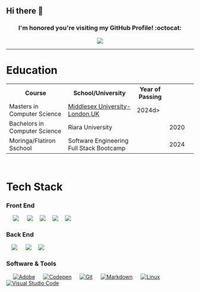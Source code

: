 ## Hi there 👋

<!--
**OmingoEmma/OmingoEmma** is a ✨ _special_ ✨ repository because its `README.md` (this file) appears on your GitHub profile.

Here are some ideas to get you started:

- 🔭 I’m currently working on ...
- 🌱 I’m currently learning ...
- 👯 I’m looking to collaborate on ...
- 🤔 I’m looking for help with ...
- 💬 Ask me about ...
- 📫 How to reach me: ...
- 😄 Pronouns: ...
- ⚡ Fun fact: ...
-->
###  <p align="center">I'm honored you're visiting my GitHub Profile! :octocat: </p>

  
<p align="center">
  <a href="https://github.com/DenverCoder1/readme-typing-svg"><img src="https://readme-typing-svg.herokuapp.com?lines=Blockchain-Fintech%20Enthusiast;Software%20Developer;Forever%20A%20Student.&center=true&width=500&height=50"></a>
</p>
<hr/>


# Education

<table>
  <tr>
    <th>Course</th>
    <th>School/University</th>
    <th>Year of Passing</th>
    
  </tr>
 
  <tr>
    <td>Masters in Computer Science</td>
    <td><a href="https://www.mdx.ac.uk/study/subjects/computer-science-engineering-and-maths/computer-science-and-informatics/?utm_source=google&utm_medium=cpc&utm_campaign=ec_postgraduate_apply&utm_id=MDX007.1&utm_content=compsci&gad_source=1&gbraid=0AAAAAqWHmTnRDIa9sTH4GadNc_VkTuMeO&gclid=CjwKCAjw47i_BhBTEiwAaJfPpj0VQ2HVsHqrEIwE-CBr6NEGMV3AmsB_sMBCxa4OM4aer16Zc5XydhoCkrgQAvD_BwE">Middlesex University-London,UK</a></td>
    <td>2024d>
    
  </tr>
  <tr>
    <td>Bachelors in Computer Science</td>
    <td><a href="#"><a/>Riara University<td>
    <td>2020<td>
    
  </tr>
    <tr>
    <td>Moringa/Flatiron Sschool
    <td><a href="#"></a>Software Engineering Full Stack Bootcamp <td>
    <td>2024</td>
    
  </tr>
 </table>
    
<Br>


# Tech Stack

### Front End

&emsp;
<img src="https://img.shields.io/badge/HTML5-E34F26?style=for-the-badge&logo=html5&logoColor=white"> &emsp; <img  src="https://img.shields.io/badge/CSS3-1572B6?style=for-the-badge&logo=css3&logoColor=white"> &emsp;<img  src="https://img.shields.io/badge/JavaScript-F7DF1E?style=for-the-badge&logo=javascript&logoColor=black"> &emsp;<img  src="https://img.shields.io/badge/Bootstrap-563D7C?style=for-the-badge&logo=bootstrap&logoColor=white">&emsp; <img  src="https://img.shields.io/badge/React-20232A?style=for-the-badge&logo=react&logoColor=61DAFB">  &emsp;

### Back End

 &emsp;<img src="https://img.shields.io/badge/Python-ffd340?style=for-the-badge&logo=python&logoColor=black"> &emsp; <img src="https://img.shields.io/badge/PHP-686ca3?style=for-the-badge&logo=php&logoColor=white"> &emsp;<img src="https://img.shields.io/badge/Firebase-F5820B?style=for-the-badge&logo=firebase&logoColor=FFCB2B"> &emsp;
	 
### Software & Tools
 
<p>
  &emsp;
    <a href="#"><img alt="Adobe" src="https://img.shields.io/badge/Adobe%20-%23FF0000.svg?logo=adobe&logoColor=white"></a>
  &emsp;
    <a href="#"><img alt="Codepen" src="https://img.shields.io/badge/Codepen-000000.svg?logo=codepen&logoColor=white"></a>
  &emsp;
    <a href="#"><img alt="Git" src="https://img.shields.io/badge/Git%20-%23F05033.svg?logo=git&logoColor=white"></a>
&emsp;
    <a href="#"><img alt="Markdown" src="https://img.shields.io/badge/Markdown-000000?style=flate&logo=markdown&logoColor=white"></a>
  &emsp;
    <a href="#"><img alt="Linux" src="https://img.shields.io/badge/Linux-FCC624?style=flat&logo=linux&logoColor=black"></a>
  &emsp;
    <a href="#"><img alt="Visual Studio Code" src="https://img.shields.io/badge/Visual%20Studio%20Code-0078d7.svg?logo=visual-studio-code&logoColor=white"></a>
  &emsp; 
</p>


<br>

